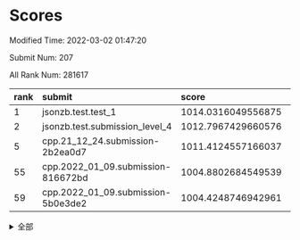 # Scores

Modified Time: 2022-03-02 01:47:20

Submit Num: 207

All Rank Num: 281617

| rank |               submit               |       score        |       sigma        | pk_num |
| :--- | :--------------------------------- | :----------------- | :----------------- | :----- |
| 1    | jsonzb.test.test_1                 | 1014.0316049556875 | 0.8133777068240179 | 5441   |
| 2    | jsonzb.test.submission_level_4     | 1012.7967429660576 | 0.8179007456052914 | 5436   |
| 5    | cpp.21_12_24.submission-2b2ea0d7   | 1011.4124557166037 | 0.746722631088758  | 5448   |
| 55   | cpp.2022_01_09.submission-816672bd | 1004.8802684549539 | 0.7150209584390884 | 5438   |
| 59   | cpp.2022_01_09.submission-5b0e3de2 | 1004.4248746942961 | 0.7130578635151612 | 5443   |


<details>
<summary>全部</summary>

| rank |                 submit                 |       score        |       sigma        | pk_num |
| :--- | :------------------------------------- | :----------------- | :----------------- | :----- |
| 1    | jsonzb.test.test_1                     | 1014.0316049556875 | 0.8133777068240179 | 5441   |
| 2    | jsonzb.test.submission_level_4         | 1012.7967429660576 | 0.8179007456052914 | 5436   |
| 3    | gobigger.level_3.submission_level_3_10 | 1011.4902648013176 | 0.8108356462015484 | 5444   |
| 4    | gobigger.level_3.submission_level_3_41 | 1011.455451854512  | 0.7855233878301445 | 5444   |
| 5    | cpp.21_12_24.submission-2b2ea0d7       | 1011.4124557166037 | 0.746722631088758  | 5448   |
| 6    | gobigger.level_3.submission_level_3_25 | 1011.3277570685068 | 0.7706068085199225 | 5443   |
| 7    | gobigger.level_3.submission_level_3_34 | 1011.3059310563896 | 0.7574728367509844 | 5445   |
| 8    | gobigger.level_3.submission_level_3_49 | 1011.2476184029256 | 0.7679081396401558 | 5445   |
| 9    | gobigger.level_3.submission_level_3_13 | 1010.9661086574896 | 0.7664889153429251 | 5444   |
| 10   | gobigger.level_3.submission_level_3_36 | 1010.9023143583621 | 0.7735066548390358 | 5443   |
| 11   | gobigger.level_3.submission_level_3_40 | 1010.8427001929763 | 0.7748404577067699 | 5443   |
| 12   | gobigger.level_3.submission_level_3_16 | 1010.7713635519558 | 0.7486229119075009 | 5441   |
| 13   | gobigger.level_3.submission_level_3_7  | 1010.7039410044885 | 0.7597000482837862 | 5439   |
| 14   | gobigger.level_3.submission_level_3_42 | 1010.6836793228783 | 0.7548565285815072 | 5444   |
| 15   | gobigger.level_3.submission_level_3_23 | 1010.6673623724566 | 0.7682853701033419 | 5442   |
| 16   | gobigger.level_3.submission_level_3_5  | 1010.4885683139277 | 0.8011103185341165 | 5442   |
| 17   | gobigger.level_3.submission_level_3_38 | 1010.4411516026732 | 0.7630542314797683 | 5446   |
| 18   | gobigger.level_3.submission_level_3_20 | 1010.4150556229473 | 0.7638683024571763 | 5444   |
| 19   | gobigger.level_3.submission_level_3_21 | 1010.4130509847349 | 0.7556124072484721 | 5446   |
| 20   | gobigger.level_3.submission_level_3_35 | 1010.3660628769139 | 0.7608846222036438 | 5447   |
| 21   | gobigger.level_3.submission_level_3_43 | 1010.3513690662768 | 0.7954721603925308 | 5439   |
| 22   | gobigger.level_3.submission_level_3_2  | 1010.305647746499  | 0.7930628634862623 | 5444   |
| 23   | gobigger.level_3.submission_level_3_12 | 1010.2988395699757 | 0.77104044879062   | 5440   |
| 24   | gobigger.level_3.submission_level_3_15 | 1010.1674754557023 | 0.7412975357667287 | 5443   |
| 25   | gobigger.level_3.submission_level_3_33 | 1010.1659863907514 | 0.7598839095470252 | 5440   |
| 26   | gobigger.level_3.submission_level_3_3  | 1010.1608783943037 | 0.7610443857586932 | 5443   |
| 27   | gobigger.level_3.submission_level_3_44 | 1010.1598808989692 | 0.7651288562226388 | 5443   |
| 28   | gobigger.level_3.submission_level_3_46 | 1010.0766564639246 | 0.7442311222102126 | 5436   |
| 29   | gobigger.level_3.submission_level_3_37 | 1009.9870165880577 | 0.7556562065521351 | 5443   |
| 30   | gobigger.level_3.submission_level_3_31 | 1009.9566176380861 | 0.7415885961456334 | 5442   |
| 31   | gobigger.level_3.submission_level_3_22 | 1009.9416149548281 | 0.7480000790342308 | 5445   |
| 32   | gobigger.level_3.submission_level_3_24 | 1009.9362723345545 | 0.75211545390043   | 5446   |
| 33   | gobigger.level_3.submission_level_3_28 | 1009.8881354912835 | 0.768380504576398  | 5441   |
| 34   | gobigger.level_3.submission_level_3_32 | 1009.8802119106931 | 0.7575902729657042 | 5439   |
| 35   | gobigger.level_3.submission_level_3_1  | 1009.832727087774  | 0.7461061333053814 | 5440   |
| 36   | gobigger.level_3.submission_level_3_47 | 1009.5706574394833 | 0.7557584207630523 | 5439   |
| 37   | gobigger.level_3.submission_level_3_19 | 1009.5678647942199 | 0.7545095166643143 | 5441   |
| 38   | gobigger.level_3.submission_level_3_9  | 1009.5150830221063 | 0.7600328302931788 | 5447   |
| 39   | gobigger.level_3.submission_level_3_14 | 1009.4665886186306 | 0.7621849780427048 | 5438   |
| 40   | gobigger.level_3.submission_level_3_8  | 1009.3621233327838 | 0.746670880548459  | 5440   |
| 41   | gobigger.level_3.submission_level_3_27 | 1009.2499195139892 | 0.7456395663739841 | 5443   |
| 42   | gobigger.level_3.submission_level_3_26 | 1009.0267315514767 | 0.7481474474154179 | 5440   |
| 43   | gobigger.level_3.submission_level_3_45 | 1008.9919437008937 | 0.7436786451692182 | 5439   |
| 44   | gobigger.level_3.submission_level_3_4  | 1008.9588370452157 | 0.7578488868390133 | 5447   |
| 45   | gobigger.level_3.submission_level_3_48 | 1008.9009233678406 | 0.7511573510837464 | 5443   |
| 46   | gobigger.level_3.submission_level_3_0  | 1008.7132370589243 | 0.7387940367822223 | 5440   |
| 47   | gobigger.level_3.submission_level_3_30 | 1008.535853972925  | 0.737299906557941  | 5444   |
| 48   | gobigger.level_3.submission_level_3_11 | 1008.3830773135966 | 0.7381686058530522 | 5435   |
| 49   | gobigger.level_3.submission_level_3_17 | 1008.3794228608849 | 0.7427078124154219 | 5442   |
| 50   | gobigger.level_3.submission_level_3_29 | 1008.3541612337805 | 0.7609574845127952 | 5449   |
| 51   | gobigger.level_3.submission_level_3_39 | 1008.2853496506768 | 0.7414177569119357 | 5440   |
| 52   | gobigger.level_3.submission_level_3_6  | 1008.1875290924289 | 0.7379979141367885 | 5444   |
| 53   | gobigger.level_3.submission_level_3_18 | 1008.0088673767224 | 0.743618607715222  | 5438   |
| 54   | gobigger.level_1.submission_level_1_46 | 1005.5457982934137 | 0.7126893569079944 | 5440   |
| 55   | cpp.2022_01_09.submission-816672bd     | 1004.8802684549539 | 0.7150209584390884 | 5438   |
| 56   | gobigger.level_1.submission_level_1_37 | 1004.7741748884115 | 0.7260694528805385 | 5438   |
| 57   | gobigger.level_1.submission_level_1_10 | 1004.6412171407648 | 0.7306639856049514 | 5446   |
| 58   | gobigger.level_1.submission_level_1_26 | 1004.6354400304    | 0.724134420991413  | 5442   |
| 59   | cpp.2022_01_09.submission-5b0e3de2     | 1004.4248746942961 | 0.7130578635151612 | 5443   |
| 60   | gobigger.level_1.submission_level_1_4  | 1004.2699953822555 | 0.699773696012381  | 5445   |
| 61   | gobigger.level_1.submission_level_1_14 | 1004.2310741692775 | 0.7247223122814518 | 5442   |
| 62   | gobigger.level_1.submission_level_1_48 | 1004.2032375442476 | 0.7089099063315428 | 5437   |
| 63   | gobigger.level_1.submission_level_1_13 | 1004.1919976542702 | 0.7103954851694206 | 5445   |
| 64   | gobigger.level_1.submission_level_1_44 | 1004.0900778763474 | 0.7153285130979494 | 5445   |
| 65   | gobigger.level_1.submission_level_1_28 | 1004.0597897463535 | 0.7235122773144054 | 5443   |
| 66   | gobigger.level_1.submission_level_1_8  | 1004.023601424717  | 0.730373907881321  | 5442   |
| 67   | gobigger.level_1.submission_level_1_24 | 1004.0087858051523 | 0.7158559799984127 | 5442   |
| 68   | gobigger.level_1.submission_level_1_41 | 1004.0005888657752 | 0.7060145221049967 | 5444   |
| 69   | gobigger.level_1.submission_level_1_7  | 1003.9365272389355 | 0.7111476350242045 | 5442   |
| 70   | gobigger.level_1.submission_level_1_11 | 1003.8123856920444 | 0.7278225475993152 | 5445   |
| 71   | gobigger.level_1.submission_level_1_49 | 1003.8113114430895 | 0.7025901603803948 | 5447   |
| 72   | gobigger.level_1.submission_level_1_21 | 1003.7366321895307 | 0.7283992062829623 | 5450   |
| 73   | gobigger.level_1.submission_level_1_43 | 1003.6503084850949 | 0.7027784954785701 | 5435   |
| 74   | gobigger.level_1.submission_level_1_1  | 1003.5917147991158 | 0.7141520613758257 | 5441   |
| 75   | gobigger.level_1.submission_level_1_25 | 1003.5002478177007 | 0.7145871603958295 | 5442   |
| 76   | gobigger.level_1.submission_level_1_5  | 1003.403599781947  | 0.7085684179744299 | 5446   |
| 77   | gobigger.level_1.submission_level_1_34 | 1003.3890476150261 | 0.7105132558283203 | 5439   |
| 78   | gobigger.level_1.submission_level_1_30 | 1003.272434595732  | 0.7113551132174495 | 5443   |
| 79   | gobigger.level_1.submission_level_1_38 | 1003.2520882073072 | 0.7188671357454601 | 5441   |
| 80   | gobigger.level_1.submission_level_1_9  | 1003.231141773826  | 0.7093146065558014 | 5439   |
| 81   | gobigger.level_1.submission_level_1_22 | 1003.2292997481223 | 0.7056878493676395 | 5443   |
| 82   | gobigger.level_1.submission_level_1_27 | 1003.1792427323003 | 0.7150790610667662 | 5435   |
| 83   | gobigger.level_1.submission_level_1_20 | 1003.1404858939533 | 0.708404610851169  | 5441   |
| 84   | gobigger.level_1.submission_level_1_12 | 1002.9800509197576 | 0.7164249625099772 | 5450   |
| 85   | gobigger.level_1.submission_level_1_33 | 1002.9729362806689 | 0.7134247772633493 | 5441   |
| 86   | gobigger.level_1.submission_level_1_31 | 1002.9305997660254 | 0.7191174402732177 | 5444   |
| 87   | gobigger.level_1.submission_level_1_15 | 1002.8987913214397 | 0.7173630252419742 | 5439   |
| 88   | gobigger.level_1.submission_level_1_36 | 1002.8982122090752 | 0.7161012025542336 | 5447   |
| 89   | gobigger.level_1.submission_level_1_19 | 1002.858313156655  | 0.7115435293189017 | 5440   |
| 90   | gobigger.level_1.submission_level_1_18 | 1002.8222946825052 | 0.7166329412472273 | 5439   |
| 91   | gobigger.level_1.submission_level_1_29 | 1002.8185782164476 | 0.732789822929638  | 5441   |
| 92   | gobigger.level_1.submission_level_1_6  | 1002.7496979072924 | 0.7075136168360999 | 5445   |
| 93   | gobigger.level_1.submission_level_1_32 | 1002.7058939452378 | 0.7124408329549066 | 5441   |
| 94   | gobigger.level_1.submission_level_1_2  | 1002.6945453715216 | 0.7193111824185411 | 5446   |
| 95   | gobigger.level_1.submission_level_1_17 | 1002.6892217129933 | 0.7245871098103646 | 5443   |
| 96   | gobigger.level_1.submission_level_1_16 | 1002.6546196755966 | 0.7153579106759083 | 5443   |
| 97   | gobigger.level_1.submission_level_1_0  | 1002.6193266651168 | 0.7122665384517353 | 5440   |
| 98   | gobigger.level_1.submission_level_1_40 | 1002.4572946741755 | 0.7088423864290528 | 5444   |
| 99   | gobigger.level_1.submission_level_1_3  | 1002.4258078711541 | 0.7246623847136653 | 5445   |
| 100  | gobigger.level_1.submission_level_1_39 | 1002.269745185467  | 0.710793673621807  | 5443   |
| 101  | gobigger.level_1.submission_level_1_45 | 1002.2658685952382 | 0.7070981615459454 | 5444   |
| 102  | gobigger.level_1.submission_level_1_23 | 1002.2137484252586 | 0.7055256089416431 | 5437   |
| 103  | gobigger.level_1.submission_level_1_35 | 1002.1349494964594 | 0.7207845500470264 | 5445   |
| 104  | gobigger.level_1.submission_level_1_47 | 1001.9757889863492 | 0.7107687025181331 | 5442   |
| 105  | gobigger.level_1.submission_level_1_42 | 1001.5931807531218 | 0.7155003218412801 | 5447   |
| 106  | gobigger.random.submission_random_19   | 997.397168784947   | 0.7021687414879352 | 5445   |
| 107  | gobigger.random.submission_random_18   | 997.184555745173   | 0.7102274727307072 | 5437   |
| 108  | gobigger.random.submission_random_44   | 997.1774423769164  | 0.712979148503867  | 5444   |
| 109  | gobigger.random.submission_random_39   | 996.9707736862252  | 0.7188095850326065 | 5440   |
| 110  | gobigger.random.submission_random_11   | 996.9253743006553  | 0.7161068062782309 | 5438   |
| 111  | gobigger.random.submission_random_37   | 996.9198681361573  | 0.720131277418369  | 5435   |
| 112  | gobigger.random.submission_random_34   | 996.9066939524427  | 0.6998485812430252 | 5441   |
| 113  | gobigger.random.submission_random_28   | 996.7491272463835  | 0.7020391082483818 | 5440   |
| 114  | gobigger.random.submission_random_29   | 996.6692691425391  | 0.7068307086679002 | 5442   |
| 115  | gobigger.random.submission_random_26   | 996.6321797542518  | 0.7289602105967906 | 5446   |
| 116  | gobigger.random.submission_random_42   | 996.5792053064033  | 0.7086489324605738 | 5439   |
| 117  | gobigger.random.submission_random_1    | 996.5369767203936  | 0.7199803363563652 | 5438   |
| 118  | gobigger.random.submission_random_7    | 996.5279488680242  | 0.7142735107023904 | 5442   |
| 119  | gobigger.random.submission_random_10   | 996.4976596567964  | 0.7019337648451308 | 5444   |
| 120  | gobigger.random.submission_random_49   | 996.4887005805169  | 0.7078638413302674 | 5445   |
| 121  | gobigger.random.submission_random_47   | 996.4078225943396  | 0.7247937387990653 | 5440   |
| 122  | gobigger.random.submission_random_13   | 996.4047031375671  | 0.7042695470277804 | 5449   |
| 123  | gobigger.random.submission_random_14   | 996.4037493694638  | 0.7203304084426942 | 5434   |
| 124  | gobigger.random.submission_random_16   | 996.2158439587379  | 0.7024875846662997 | 5448   |
| 125  | gobigger.random.submission_random_46   | 996.1614973686994  | 0.7132744652665639 | 5444   |
| 126  | gobigger.random.submission_random_41   | 996.1053101910743  | 0.7000940903445803 | 5439   |
| 127  | gobigger.random.submission_random_22   | 996.0863377785312  | 0.7089612886228684 | 5440   |
| 128  | gobigger.random.submission_random_17   | 996.071661636281   | 0.7031668714550714 | 5444   |
| 129  | gobigger.random.submission_random_12   | 996.063896216153   | 0.7159111247109496 | 5440   |
| 130  | gobigger.random.submission_random_40   | 996.0415347258745  | 0.7079563232159154 | 5444   |
| 131  | gobigger.random.submission_random_38   | 996.0407589252179  | 0.7126530651181101 | 5441   |
| 132  | gobigger.random.submission_random_4    | 996.0404451417348  | 0.7110793069034678 | 5445   |
| 133  | gobigger.random.submission_random_9    | 996.0389628144784  | 0.7101157919567757 | 5442   |
| 134  | gobigger.random.submission_random_48   | 996.0251321888744  | 0.706520085663033  | 5435   |
| 135  | gobigger.random.submission_random_25   | 995.9850588350522  | 0.7102771519928546 | 5445   |
| 136  | gobigger.random.submission_random_27   | 995.980139747643   | 0.7082521247256379 | 5443   |
| 137  | gobigger.random.submission_random_6    | 995.9534570694495  | 0.7094536209374878 | 5440   |
| 138  | gobigger.random.submission_random_45   | 995.9449445146186  | 0.711293659696721  | 5444   |
| 139  | gobigger.random.submission_random_5    | 995.8829325145315  | 0.7227954316732622 | 5440   |
| 140  | gobigger.random.submission_random_0    | 995.8366626359273  | 0.7113356490286639 | 5444   |
| 141  | gobigger.random.submission_random_24   | 995.7916822796756  | 0.7071900658227781 | 5443   |
| 142  | gobigger.random.submission_random_33   | 995.6455619659185  | 0.7188616610579096 | 5446   |
| 143  | gobigger.random.submission_random_21   | 995.6000962669032  | 0.7056843229277487 | 5441   |
| 144  | gobigger.random.submission_random_32   | 995.4832965232314  | 0.718191399744012  | 5443   |
| 145  | gobigger.random.submission_random_30   | 995.4813957113289  | 0.7246148733482408 | 5441   |
| 146  | gobigger.random.submission_random_15   | 995.3248845026411  | 0.7268305782135958 | 5437   |
| 147  | gobigger.random.submission_random_8    | 995.2826097630076  | 0.7091355438481785 | 5443   |
| 148  | gobigger.random.submission_random_23   | 995.2803464194859  | 0.7151363709185352 | 5444   |
| 149  | gobigger.random.submission_random_35   | 995.1121449090073  | 0.7194183954777251 | 5444   |
| 150  | gobigger.random.submission_random_31   | 995.0510668935991  | 0.7083294984570355 | 5437   |
| 151  | gobigger.random.submission_random_43   | 995.0341993219691  | 0.7059431388894966 | 5439   |
| 152  | gobigger.random.submission_random_3    | 994.9825089778454  | 0.7116620852162684 | 5445   |
| 153  | gobigger.random.submission_random_20   | 994.7455601856979  | 0.7182183742934778 | 5443   |
| 154  | gobigger.random.submission_random_2    | 994.6384655838717  | 0.7278728476669788 | 5435   |
| 155  | gobigger.random.submission_random_36   | 994.3910518500019  | 0.7163942095510799 | 5438   |
| 156  | gobigger.level_2.submission_level_2_18 | 994.0391217417965  | 0.7331972505996711 | 5445   |
| 157  | gobigger.level_2.submission_level_2_44 | 993.6677303043325  | 0.736028029334802  | 5443   |
| 158  | gobigger.level_2.submission_level_2_48 | 993.66043920388    | 0.7320468396996752 | 5437   |
| 159  | gobigger.level_2.submission_level_2_19 | 993.5939801409079  | 0.7343215236684821 | 5441   |
| 160  | gobigger.level_2.submission_level_2_2  | 993.5048464221987  | 0.7331638821662112 | 5437   |
| 161  | gobigger.level_2.submission_level_2_31 | 993.2745114216485  | 0.7446072201724142 | 5442   |
| 162  | gobigger.level_2.submission_level_2_0  | 993.2459846482224  | 0.7455726736724205 | 5436   |
| 163  | gobigger.level_2.submission_level_2_20 | 993.1251108011016  | 0.7405994056013379 | 5440   |
| 164  | gobigger.level_2.submission_level_2_7  | 992.9817525589107  | 0.7561604485384614 | 5441   |
| 165  | gobigger.level_2.submission_level_2_10 | 992.9365206797784  | 0.7425146163038437 | 5441   |
| 166  | gobigger.level_2.submission_level_2_3  | 992.9082456257802  | 0.730565024414431  | 5438   |
| 167  | gobigger.level_2.submission_level_2_12 | 992.8735140457667  | 0.7449662393523212 | 5444   |
| 168  | gobigger.level_2.submission_level_2_32 | 992.8293401645168  | 0.7442686216772385 | 5445   |
| 169  | gobigger.level_2.submission_level_2_22 | 992.7916308286585  | 0.7478076232720033 | 5445   |
| 170  | gobigger.level_2.submission_level_2_21 | 992.7702762342989  | 0.7312478619256597 | 5442   |
| 171  | gobigger.level_2.submission_level_2_25 | 992.7331804691032  | 0.7304224220300249 | 5437   |
| 172  | gobigger.level_2.submission_level_2_11 | 992.69655620273    | 0.7426036869762292 | 5443   |
| 173  | gobigger.level_2.submission_level_2_41 | 992.6541059548848  | 0.7442958911727113 | 5440   |
| 174  | gobigger.level_2.submission_level_2_8  | 992.6475768870221  | 0.7456459664311161 | 5444   |
| 175  | gobigger.level_2.submission_level_2_28 | 992.4803457032059  | 0.730864467522769  | 5443   |
| 176  | gobigger.level_2.submission_level_2_9  | 992.3967237204413  | 0.7406894938019883 | 5437   |
| 177  | gobigger.level_2.submission_level_2_16 | 992.3704899912678  | 0.7491030055376324 | 5434   |
| 178  | gobigger.level_2.submission_level_2_24 | 992.1864196470001  | 0.7410145294297829 | 5438   |
| 179  | gobigger.level_2.submission_level_2_46 | 992.1601652026951  | 0.7656402911220748 | 5440   |
| 180  | gobigger.level_2.submission_level_2_15 | 992.1453801512042  | 0.7402477632021877 | 5440   |
| 181  | gobigger.level_2.submission_level_2_42 | 992.1225058404339  | 0.7494469507912197 | 5441   |
| 182  | gobigger.level_2.submission_level_2_27 | 992.1011997703413  | 0.748774694414119  | 5442   |
| 183  | gobigger.level_2.submission_level_2_49 | 991.9858953031405  | 0.7488874668930233 | 5441   |
| 184  | gobigger.level_2.submission_level_2_23 | 991.9121227801215  | 0.7529770104345648 | 5450   |
| 185  | gobigger.level_2.submission_level_2_33 | 991.8705803969629  | 0.7519722022640646 | 5437   |
| 186  | gobigger.level_2.submission_level_2_38 | 991.8518257016174  | 0.7631469960866146 | 5443   |
| 187  | gobigger.level_2.submission_level_2_5  | 991.6317445092762  | 0.7485719519421703 | 5442   |
| 188  | gobigger.level_2.submission_level_2_40 | 991.5248764188724  | 0.763286215129182  | 5443   |
| 189  | gobigger.level_2.submission_level_2_35 | 991.5175066738559  | 0.7578800311371632 | 5441   |
| 190  | gobigger.level_2.submission_level_2_14 | 991.4739165380217  | 0.7685940377175733 | 5444   |
| 191  | gobigger.level_2.submission_level_2_6  | 991.4684313091255  | 0.7778489193831902 | 5437   |
| 192  | gobigger.level_2.submission_level_2_34 | 991.4116376778426  | 0.7440360930718014 | 5441   |
| 193  | gobigger.level_2.submission_level_2_17 | 991.3806619568461  | 0.7501815686821164 | 5445   |
| 194  | gobigger.level_2.submission_level_2_4  | 991.3423409532381  | 0.7664537638968624 | 5445   |
| 195  | gobigger.level_2.submission_level_2_47 | 991.3244348505968  | 0.7778548198920874 | 5440   |
| 196  | gobigger.level_2.submission_level_2_36 | 991.3121526066835  | 0.7466976352664654 | 5445   |
| 197  | gobigger.level_2.submission_level_2_30 | 991.0705055813202  | 0.7597631757185099 | 5444   |
| 198  | gobigger.level_2.submission_level_2_45 | 990.7369024926394  | 0.7720117386929773 | 5445   |
| 199  | gobigger.level_2.submission_level_2_13 | 990.712546227907   | 0.7753903096111134 | 5441   |
| 200  | gobigger.level_2.submission_level_2_43 | 990.5629772011172  | 0.763949343478644  | 5442   |
| 201  | gobigger.level_2.submission_level_2_39 | 990.5435736390476  | 0.7769384149726742 | 5439   |
| 202  | gobigger.level_2.submission_level_2_37 | 990.4650332396508  | 0.7754061278627233 | 5438   |
| 203  | gobigger.level_2.submission_level_2_29 | 990.2001825376885  | 0.7615218794961393 | 5439   |
| 204  | gobigger.level_2.submission_level_2_1  | 989.667073896677   | 0.7868128157153498 | 5437   |
| 205  | gobigger.level_2.submission_level_2_26 | 989.4496598994291  | 0.7883847120989071 | 5444   |
| 206  | gobigger.none.submission_none_0        | 978.103377240125   | 1.257096286924273  | 5445   |
| 207  | gobigger.none.submission_none_1        | 976.1154331923562  | 1.4740533265047087 | 5444   |

</details>